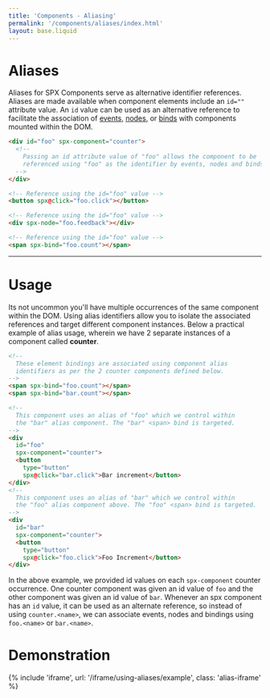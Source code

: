 ```yaml
---
title: 'Components - Aliasing'
permalink: '/components/aliases/index.html'
layout: base.liquid
---
```


# Aliases

Aliases for SPX Components serve as alternative identifier references. Aliases are made available when component elements include an `id=""` attribute value. An `id` value can be used as an alternative reference to facilitate the association of [events](/components/events), [nodes](/components/nodes), or [binds](/components/binds) with components mounted within the DOM.

<!-- prettier-ignore -->
```html
<div id="foo" spx-component="counter">
  <!--
    Passing an id attribute value of "foo" allows the component to be
    referenced using "foo" as the identifier by events, nodes and binds.
  -->
</div>

<!-- Reference using the id="foo" value -->
<button spx@click="foo.click"></button>

<!-- Reference using the id="foo" value -->
<div spx-node="foo.feedback"></div>

<!-- Reference using the id="foo" value -->
<span spx-bind="foo.count"></span>
```

---

# Usage

Its not uncommon you'll have multiple occurrences of the same component within the DOM. Using alias identifiers allow you to isolate the associated references and target different component instances. Below a practical example of alias usage, wherein we have 2 separate instances of a component called <strong>counter</strong>.

<!-- prettier-ignore -->
```html
<!--
  These element bindings are associated using component alias
  identifiers as per the 2 counter components defined below.
-->
<span spx-bind="foo.count"></span>
<span spx-bind="bar.count"></span>

<!--
  This component uses an alias of "foo" which we control within
  the "bar" alias component. The "bar" <span> bind is targeted.
-->
<div
  id="foo"
  spx-component="counter">
  <button
    type="button"
    spx@click="bar.click">Bar increment</button>
</div>
<!--
  This component uses an alias of "bar" which we control within
  the "foo" alias component above. The "foo" <span> bind is targeted.
-->
<div
  id="bar"
  spx-component="counter">
  <button
    type="button"
    spx@click="foo.click">Foo Increment</button>
</div>
```

In the above example, we provided id values on each `spx-component` counter occurrence. One counter component was given an id value of `foo` and the other component was given an id value of `bar`. Whenever an spx component has an `id` value, it can be used as an alternate reference, so instead of using `counter.<name>`, we can associate events, nodes and bindings using `foo.<name>` or `bar.<name>`.

# Demonstration

{% include 'iframe', url: '/iframe/using-aliases/example', class: 'alias-iframe' %}
